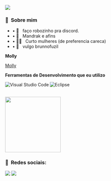 ![](https://komarev.com/ghpvc/?username=Brunnokkj&color=c219d8)

<h3> 🥰 &nbsp;Sobre mim </h3>

- • 🤖 &nbsp; faço robozinho pra discord.
- • 🤕 &nbsp; Mandrak e afins
- • 👨‍🦲 &nbsp; Curto mulheres (de preferencia careca)
- • 🔫 &nbsp; vulgo brunnofuzil

**Molly**

  <a href="https://discord.com/oauth2/authorize?client_id=688890062938701825&scope=bot&permissions=3534153">Molly</a>

**Ferramentas de Desenvolvimento que eu utilizo**

  ![Visual Studio Code](https://img.shields.io/badge/-Visual%20Studio%20Code-333333?style=flat&logo=visual-studio-code&logoColor=007ACC)
  ![Eclipse](https://img.shields.io/badge/-Eclipse-333333?style=flat&logo=eclipse-ide&logoColor=2C2255)

<br/>

<a href="https://github.com/Brunnokkj">
  <img height="180em" src="https://github-readme-stats.vercel.app/api?username=Brunnokkj&theme=midnight-purple&show_icons=true" />
</a>

<br/>

<h3> 📱 &nbsp;Redes sociais: </h3> 

 <a href="#" alt="Instagram">
  <img src="https://img.shields.io/badge/-Instagram-DF0174?style=flat-square&labelColor=DF0174&logo=instagram&logoColor=white&link=https://instagram.com/brunnofuzil"/></a>
  

 <a href="#" alt="Discord">
  <img src="https://img.shields.io/badge/-Discord-5a96e6?style=flat-square&labelColor=5a96e6&logo=discord&logoColor=white&link=https://discord.gg/kuqYjhruK6"/></a>
  
